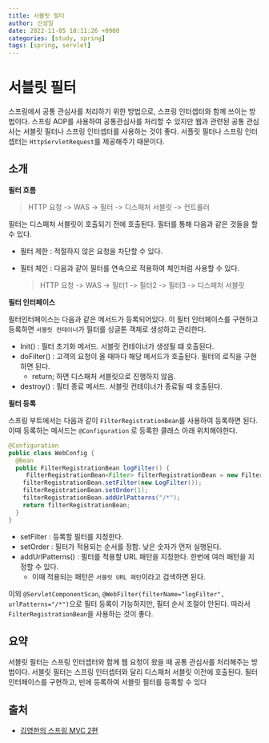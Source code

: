 ```yaml
---
title: 서블릿 필터
author: 신성일
date: 2022-11-05 18:11:26 +0900
categories: [study, spring]
tags: [spring, servlet]
---
```


# 서블릿 필터

스프링에서 공통 관심사를 처리하기 위한 방법으로, 스프링 인터셉터와 함께 쓰이는 방법이다. 스프링 AOP를 사용하여 공통관심사를 처리할 수 있지만 웹과 관련된 공통 관심사는 서블릿 필터나 스프링 인터셉터를 사용하는 것이 좋다. 서플릿 필터나 스프링 인터셉터는 `HttpServletRequest`를 제공해주기 때문이다.

## 소개

**필터 흐름**

> HTTP 요청 -> WAS -> 필터 -> 디스패처 서블릿 -> 컨트롤러

필터는 디스패처 서블릿이 호출되기 전에 호출된다. 필터를 통해 다음과 같은 것들을 할 수 있다.

-  필터 제한 : 적절하지 않은 요청을 차단할 수 있다.

-  필터 체인 : 다음과 같이 필터를 연속으로 적용하여 체인처럼 사용할 수 있다.

   > HTTP 요청 -> WAS -> 필터1 -> 필터2 -> 필터3 -> 디스패처 서블릿

**필터 인터페이스**

필터인터페이스는 다음과 같은 메서드가 등록되어있다. 이 필터 인터페이스를 구현하고 등록하면 `서블릿 컨테이너`가 필터를 싱글톤 객체로 생성하고 관리한다.

-  Init() : 필터 초기화 메서드. 서블릿 컨테이너가 생성될 떄 호출된다.
-  doFilter() : 고객의 요청이 올 때마다 해당 메서드가 호출된다. 필터의 로직을 구현하면 된다.
   -  return; 하면 디스패처 서블릿으로 진행하지 않음.
-  destroy() : 필터 종료 메서드. 서블릿 컨테이너가 종료될 때 호출된다.

**필터 등록**

스프링 부트에서는 다음과 같이 `FilterRegistrationBean`를 사용하여 등록하면 된다. 이때 등록하는 메서드는 `@Configuration` 로 등록한 클래스 아래 위치해야한다.

```java
@Configuration
public class WebConfig {
  @Bean
  public FilterRegistrationBean logFilter() {
  	 FilterRegistrationBean<Filter> filterRegistrationBean = new FilterRegistrationBean<>();
    filterRegistrationBean.setFilter(new LogFilter());
    filterRegistrationBean.setOrder(1);
    filterRegistrationBean.addUrlPatterns("/*");
    return filterRegistrationBean;
  }
}
```

-  setFilter : 등록할 필터를 지정한다.
-  setOrder : 필터가 적용되는 순서를 정함. 낮은 숫자가 먼저 실행된다.
-  addUrlPatterns() : 필터를 적용할 URL 패턴을 지정한다. 한번에 여러 패턴을 지정할 수 있다.
   -  이때 적용되는 패턴은 `서블릿 URL 패턴`이라고 검색하면 된다.

이외 `@ServletComponentScan`, `@WebFilter(filterName="logFilter", urlPatterns="/*")`으로 필터 등록이 가능하지만, 필터 순서 조절이 안된다. 따라서 `FilterRegistrationBean`을 사용하는 것이 좋다.

## 요약
서블릿 필터는 스프링 인터셉터와 함께 웹 요청이 왔을 때 공통 관심사를 처리해주는 방법이다. 
서블릿 필터는 스프링 인터셉터와 달리 디스패처 서블릿 이전에 호출된다.
필터 인터페이스를 구현하고, 빈에 등록하여 서블릿 필터를 등록할 수 있다

## 출처

-  [김영한의 스프링 MVC 2편](https://www.inflearn.com/course/%EC%8A%A4%ED%94%84%EB%A7%81-mvc-2/dashboard)

